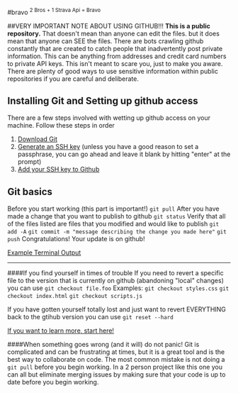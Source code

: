 #bravo
<sup>2 Bros + 1 Strava Api = Bravo</sup>

##VERY IMPORTANT NOTE ABOUT USING GITHUB!!!
**This is a public repository.**  That doesn't mean than anyone can edit the files. but it does mean that anyone can SEE the files.  There are bots crawling github constantly that are created to catch people that inadvertently post private information.  This can be anything from addresses and credit card numbers to private API keys.  This isn't meant to scare you, just to make you aware.  There are plenty of good ways to use sensitive information within public repositories if you are careful and deliberate.

## Installing Git and Setting up github access
There are a few steps involved with wetting up github access on your machine.  Follow these steps in order

1. [Download Git](https://git-scm.com/download/mac)
2. [Generate an SSH key](https://help.github.com/articles/generating-a-new-ssh-key-and-adding-it-to-the-ssh-agent/) (unless you have a good reason to set a passphrase, you can go ahead and leave it blank by hitting "enter" at the prompt)
3. [Add your SSH key to Github](https://help.github.com/articles/adding-a-new-ssh-key-to-your-github-account/)


## Git basics
Before you start working (this part is important!)
`git pull`
After you have made a change that you want to publish to github
`git status` 
Verify that all of the files listed are files that you modified and would like to publish
`git add -A`
`git commit -m "message describing the change you made here"`
`git push`
Congratulations!  Your update is on github!

[Example Terminal Output](http://imgur.com/CYClTN3)

----------
####If you find yourself in times of trouble
If you need to revert a specific file to the version that is currently on github (abandoning "local" changes) you can use `git checkout file.foo`
Examples:
`git checkout styles.css`
`git checkout index.html`
`git checkout scripts.js`

If you have gotten yourself totally lost and just want to revert EVERYTHING back to the gtihub version you can use `git reset --hard`

[If you want to learn more, start here!](https://try.github.io/)

####When something goes wrong (and it will) do not panic!
Git is complicated and can be frustrating at times, but it is a great tool and is the best way to collaborate on code.  The most common mistake is not doing a `git pull` before you begin working.  In a 2 person project like this one you can all but eliminate merging issues by making sure that your code is up to date before you begin working.

